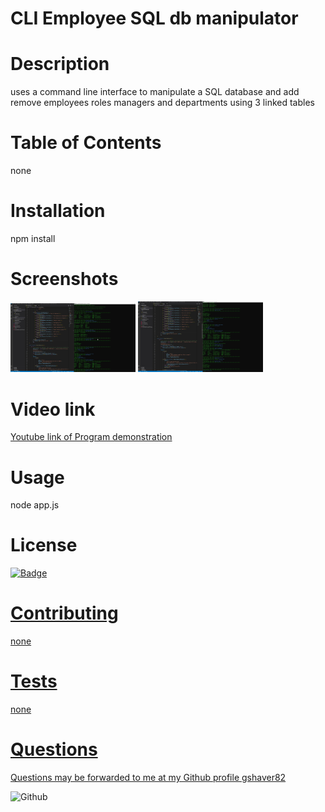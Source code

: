 # CLI Employee SQL db manipulator
# Description
uses a command line interface to manipulate a SQL database and add remove employees roles managers and departments using 3 linked tables
# Table of Contents
none
# Installation
npm install

# Screenshots

<img src='https://github.com/gshaver82/SQLEmployeeTracker/blob/master/consoleWalkthrough1.JPG' alt=screenshot width=200>
<img src='https://github.com/gshaver82/SQLEmployeeTracker/blob/master/consoleWalkthrough2.JPG' alt=screenshot width=200>

#  Video link


<a href='https://youtu.be/0suxje9FUSY '>Youtube link of Program demonstration</a>

# Usage
node app.js
# License
<a href='https://opensource.org/licenses/MIT'><img alt='Badge' src='https://img.shields.io/badge/License-MIT-yellow.svg'>

# Contributing
none
# Tests
none
# Questions
 Questions may be forwarded to me at my Github profile
<a href='https://github.com/gshaver82'>gshaver82</a>

<img src='https://avatars3.githubusercontent.com/u/52022933?v=4' alt=Github profile picture width=100>